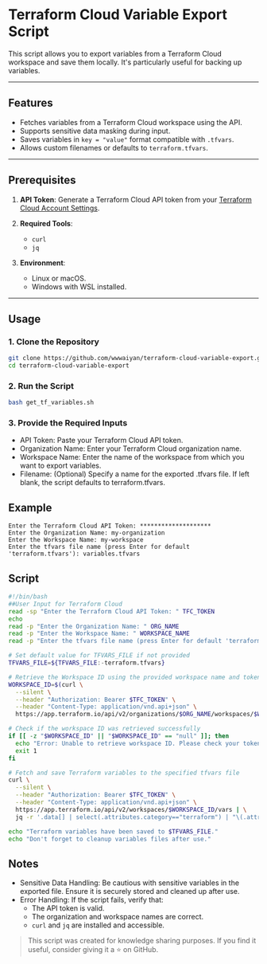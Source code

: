 # Terraform Cloud Variable Export Script  

This script allows you to export variables from a Terraform Cloud workspace and save them locally. It's particularly useful for backing up variables.

---

## Features  
- Fetches variables from a Terraform Cloud workspace using the API.  
- Supports sensitive data masking during input.  
- Saves variables in `key = "value"` format compatible with `.tfvars`.  
- Allows custom filenames or defaults to `terraform.tfvars`.  

---

## Prerequisites  

1. **API Token**: Generate a Terraform Cloud API token from your [Terraform Cloud Account Settings](https://app.terraform.io/app/settings/tokens).  
2. **Required Tools**:  
   - `curl`  
   - `jq`  

3. **Environment**:  
   - Linux or macOS.  
   - Windows with WSL installed.  

---

## Usage  

### 1. Clone the Repository  
```bash
git clone https://github.com/wwwaiyan/terraform-cloud-variable-export.git
cd terraform-cloud-variable-export
```
### 2. Run the Script
```bash
bash get_tf_variables.sh
```
### 3. Provide the Required Inputs
- API Token: Paste your Terraform Cloud API token.   
- Organization Name: Enter your Terraform Cloud organization name.  
- Workspace Name: Enter the name of the workspace from which you want to export variables.  
- Filename: (Optional) Specify a name for the exported .tfvars file. If left blank, the script defaults to terraform.tfvars.  

## Example

```
Enter the Terraform Cloud API Token: ********************
Enter the Organization Name: my-organization
Enter the Workspace Name: my-workspace
Enter the tfvars file name (press Enter for default 'terraform.tfvars'): variables.tfvars
```

## Script
```bash
#!/bin/bash
##User Input for Terraform Cloud
read -sp "Enter the Terraform Cloud API Token: " TFC_TOKEN
echo 
read -p "Enter the Organization Name: " ORG_NAME
read -p "Enter the Workspace Name: " WORKSPACE_NAME
read -p "Enter the tfvars file name (press Enter for default 'terraform.tfvars'): " TFVARS_FILE

# Set default value for TFVARS_FILE if not provided
TFVARS_FILE=${TFVARS_FILE:-terraform.tfvars}

# Retrieve the Workspace ID using the provided workspace name and token
WORKSPACE_ID=$(curl \
  --silent \
  --header "Authorization: Bearer $TFC_TOKEN" \
  --header "Content-Type: application/vnd.api+json" \
  https://app.terraform.io/api/v2/organizations/$ORG_NAME/workspaces/$WORKSPACE_NAME | jq -r '.data.id')

# Check if the workspace ID was retrieved successfully
if [[ -z "$WORKSPACE_ID" || "$WORKSPACE_ID" == "null" ]]; then
  echo "Error: Unable to retrieve workspace ID. Please check your token and workspace name."
  exit 1
fi

# Fetch and save Terraform variables to the specified tfvars file
curl \
  --silent \
  --header "Authorization: Bearer $TFC_TOKEN" \
  --header "Content-Type: application/vnd.api+json" \
  https://app.terraform.io/api/v2/workspaces/$WORKSPACE_ID/vars | \
  jq -r '.data[] | select(.attributes.category=="terraform") | "\(.attributes.key) = \"\(.attributes.value)\""' > "$TFVARS_FILE"

echo "Terraform variables have been saved to $TFVARS_FILE."
echo "Don't forget to cleanup variables files after use."

```

## Notes
- Sensitive Data Handling: Be cautious with sensitive variables in the exported file. Ensure it is securely stored and cleaned up after use.
- Error Handling: If the script fails, verify that:
    - The API token is valid.
    - The organization and workspace names are correct.
    - `curl` and `jq` are installed and accessible.  


> This script was created for knowledge sharing purposes. If you find it useful, consider giving it a ⭐ on GitHub.